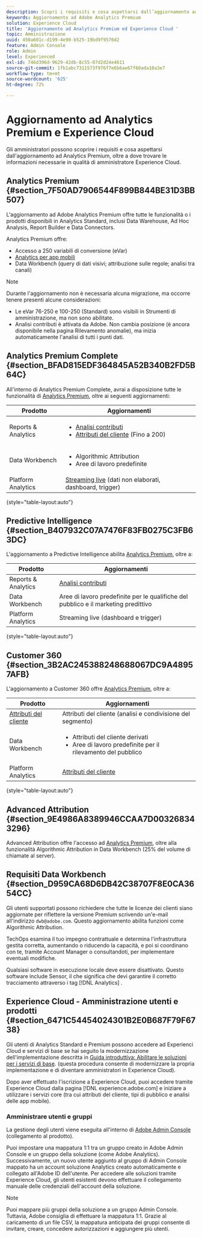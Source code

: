```yaml
---
description: Scopri i requisiti e cosa aspettarsi dall’aggiornamento ad Analytics Premium.
keywords: Aggiornamento ad Adobe Analytics Premium
solution: Experience Cloud
title: 'Aggiornamento ad Analytics Premium ed Experience Cloud '
topic: Amministrazione
uuid: 450a601c-d199-4e90-b525-19bd9f9576d2
feature: Admin Console
role: Admin
level: Experienced
exl-id: 746d396d-9629-42db-8c55-07d2d24e4611
source-git-commit: 1fb1abc7311573f976f7e6b6ae67f60ada10a3e7
workflow-type: tm+mt
source-wordcount: '625'
ht-degree: 72%

---
```


# Aggiornamento ad Analytics Premium e Experience Cloud

Gli amministratori possono scoprire i requisiti e cosa aspettarsi dall&#39;aggiornamento ad Analytics Premium, oltre a dove trovare le informazioni necessarie in qualità di amministratore Experience Cloud.

## Analytics Premium {#section_7F50AD7906544F899B844BE31D3BB507}

L&#39;aggiornamento ad Adobe Analytics Premium offre tutte le funzionalità o i prodotti disponibili in Analytics Standard, inclusi Data Warehouse, Ad Hoc Analysis, Report Builder e Data Connectors.

Analytics Premium offre:

* Accesso a 250 variabili di conversione (eVar)
* [Analytics per app mobili](https://experienceleague.adobe.com/docs/mobile-services/using/home.html?lang=it)
* Data Workbench (query di dati visivi; attribuzione sulle regole; analisi tra canali)

>[!NOTE]
>
>Durante l&#39;aggiornamento non è necessaria alcuna migrazione, ma occorre tenere presenti alcune considerazioni:
>
>* Le eVar 76-250 e 100-250 (Standard) sono visibili in Strumenti di amministrazione, ma non sono abilitate.
>* Analisi contributi è attivata da Adobe. Non cambia posizione (è ancora disponibile nella pagina Rilevamento anomalie), ma inizia automaticamente l&#39;analisi di tutti i punti dati.


## Analytics Premium Complete {#section_BFAD815EDF364845A52B340B2FD5B64C}

All&#39;interno di Analytics Premium Complete, avrai a disposizione tutte le funzionalità di [Analytics Premium](upgrade-to-analytics-premium.md#section_7F50AD7906544F899B844BE31D3BB507), oltre ai seguenti aggiornamenti:

| Prodotto | Aggiornamenti |
|--- |--- |
| Reports &amp; Analytics | <ul><li>[Analisi contributi](https://experienceleague.adobe.com/docs/analytics/analyze/analysis-workspace/virtual-analyst/contribution-analysis/ca-tokens.html?lang=en)</li><li>[Attributi del cliente](attributes.md#concept_ACFEE7C8B8E94875BA0825CDF4913AF1) (Fino a 200)</li></ul> |
| Data Workbench | <ul><li>Algorithmic Attribution</li><li>Aree di lavoro predefinite</li></ul> |
| Platform Analytics | [Streaming live](https://github.com/AdobeDocs/analytics-1.4-apis/blob/master/docs/live-stream-api/index.md) (dati non elaborati, dashboard, trigger) |

{style=&quot;table-layout:auto&quot;}

## Predictive Intelligence {#section_B407932C07A7476F83FB0275C3FB63DC}

L&#39;aggiornamento a Predictive Intelligence abilita [Analytics Premium](upgrade-to-analytics-premium.md#section_7F50AD7906544F899B844BE31D3BB507), oltre a:

| Prodotto | Aggiornamenti |
|---|---|
| Reports &amp; Analytics | [Analisi contributi](https://experienceleague.adobe.com/docs/analytics/analyze/analysis-workspace/virtual-analyst/contribution-analysis/ca-tokens.html?lang=en) |
| Data Workbench | Aree di lavoro predefinite per le qualifiche del pubblico e il marketing predittivo |
| Platform Analytics | Streaming live (dashboard e trigger) |

{style=&quot;table-layout:auto&quot;}

## Customer 360 {#section_3B2AC245388248688067DC9A48957AFB}

L&#39;aggiornamento a Customer 360 offre [Analytics Premium](upgrade-to-analytics-premium.md#section_7F50AD7906544F899B844BE31D3BB507), oltre a:

| Prodotto | Aggiornamenti |
|--- |--- |
| [Attributi del cliente](attributes.md) | Attributi del cliente (analisi e condivisione del segmento) |
| Data Workbench | <ul><li>Attributi del cliente derivati</li><li>Aree di lavoro predefinite per il rilevamento del pubblico</li></ul> |
| Platform Analytics | [Attributi del cliente](attributes.md) |

{style=&quot;table-layout:auto&quot;}

## Advanced Attribution {#section_9E4986A8389946CCAA7D003268343296}

Advanced Attribution offre l&#39;accesso ad [Analytics Premium](upgrade-to-analytics-premium.md#section_7F50AD7906544F899B844BE31D3BB507), oltre alla funzionalità Algorithmic Attribution in Data Workbench (25% del volume di chiamate al server).

## Requisiti Data Workbench {#section_D959CA68D6DB42C38707F8E0CA3654CC}

Gli utenti supportati possono richiedere che tutte le licenze dei clienti siano aggiornate per riflettere la versione Premium scrivendo un&#39;e-mail all&#39;indirizzo `dwb@adobe.com`. Questo aggiornamento abilita funzioni come Algorithmic Attribution.

TechOps esamina il tuo impegno contrattuale e determina l&#39;infrastruttura gestita corretta, aumentando o riducendo la capacità, e poi si coordinano con te, tramite Account Manager o consultandoti, per implementare eventuali modifiche.

Qualsiasi software in esecuzione locale deve essere disattivato. Questo software include Sensor, il che significa che devi garantire il corretto tracciamento attraverso i tag [!DNL Analytics] .

## Experience Cloud - Amministrazione utenti e prodotti {#section_6471C54454024301B2E0B687F79F6738}

Gli utenti di Analytics Standard e Premium possono accedere ad Experienci Cloud e servizi di base se hai seguito la modernizzazione dell&#39;implementazione descritta in [Guida introduttiva: Abilitare le soluzioni per i servizi di base](core-services.md#concept_07ED1D5C64234E77976E6D572E78FB9C). (questa procedura consente di modernizzare la propria implementazione e di diventare amministratori in Experience Cloud).

Dopo aver effettuato l&#39;iscrizione a Experience Cloud, puoi accedere tramite Experience Cloud dalla pagina [!DNL experience.adobe.com] e iniziare a utilizzare i servizi core (tra cui attributi del cliente, tipi di pubblico e analisi delle app mobile).

### Amministrare utenti e gruppi

La gestione degli utenti viene eseguita all&#39;interno di [Adobe Admin Console](https://helpx.adobe.com/it/enterprise/using/admin-console.html) (collegamento al prodotto).

Puoi impostare una mappatura 1:1 tra un gruppo creato in Adobe Admin Console e un gruppo della soluzione (come Adobe Analytics). Successivamente, un nuovo utente aggiunto al gruppo di Admin Console mappato ha un account soluzione Analytics creato automaticamente e collegato all&#39;Adobe ID dell&#39;utente. Per accedere alle soluzioni tramite Experience Cloud, gli utenti esistenti devono effettuare il collegamento manuale delle credenziali dell&#39;account della soluzione.

>[!NOTE]
>
>Puoi mappare più gruppi della soluzione a un gruppo Admin Console. Tuttavia, Adobe consiglia di effettuare la mappatura 1:1. Grazie al caricamento di un file CSV, la mappatura anticipata dei gruppi consente di invitare, creare, concedere autorizzazioni e aggiungere più utenti.
